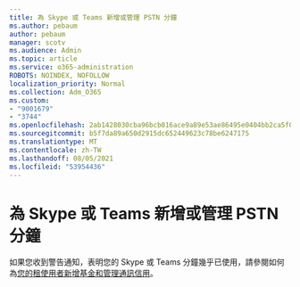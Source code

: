 ```yaml
---
title: 為 Skype 或 Teams 新增或管理 PSTN 分鐘
ms.author: pebaum
author: pebaum
manager: scotv
ms.audience: Admin
ms.topic: article
ms.service: o365-administration
ROBOTS: NOINDEX, NOFOLLOW
localization_priority: Normal
ms.collection: Adm_O365
ms.custom:
- "9001679"
- "3744"
ms.openlocfilehash: 2ab1428030cba96bcb016ace9a89e53ae86495e0404bb2ca5f0ee4e4a11755a4
ms.sourcegitcommit: b5f7da89a650d2915dc652449623c78be6247175
ms.translationtype: MT
ms.contentlocale: zh-TW
ms.lasthandoff: 08/05/2021
ms.locfileid: "53954436"
---
```

# <a name="add-or-manage-pstn-minutes-for-skype-or-teams"></a>為 Skype 或 Teams 新增或管理 PSTN 分鐘

如果您收到警告通知，表明您的 Skype 或 Teams 分鐘幾乎已使用，請參閱如何為[您的租使用者新增基金和管理通訊信用](https://docs.microsoft.com/microsoftteams/add-funds-and-manage-communications-credits)。